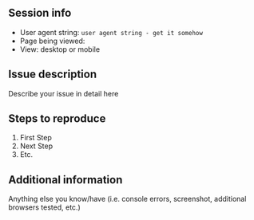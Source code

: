 <!--
  Hey! Thanks for submitting an issue!
  Please fill out the template below in order to submit your issue
-->
Session info
------------
* User agent string: `user agent string - get it somehow`
* Page being viewed: <link to current web page>
* View: desktop or mobile

Issue description
-----------------
Describe your issue in detail here

Steps to reproduce
------------------
1. First Step
2. Next Step
3. Etc.

Additional information
----------------------
Anything else you know/have (i.e. console errors, screenshot, additional browsers tested, etc.)
